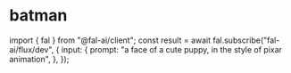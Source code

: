 # batman
import { fal } from "@fal-ai/client";  const result = await fal.subscribe("fal-ai/flux/dev", {   input: {     prompt: "a face of a cute puppy, in the style of pixar animation",   }, });
